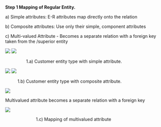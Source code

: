 **Step 1 Mapping of Regular Entity.**

a) Simple attributes: E-R attributes map directly onto the relation

b) Composite attributes: Use only their simple, component attributes

c) Multi-valued Attribute - Becomes a separate relation with a foreign key taken from the /superior entity

<img src ="http://i.imgur.com/zZ1tWUS.png">

<img src ="http://i.imgur.com/xVKVofa.png">

  &nbsp; &nbsp; &nbsp; &nbsp; &nbsp; &nbsp; &nbsp; &nbsp; &nbsp;1.a) Customer entity type with simple attribute.

<img src ="http://i.imgur.com/Pe4p1EN.png">

<img src ="http://i.imgur.com/dGlDb3p.png">

&nbsp;&nbsp;&nbsp;&nbsp;&nbsp;&nbsp;&nbsp;&nbsp;&nbsp;&nbsp;1.b) Customer entity type with composite attribute.

<img src ="http://i.imgur.com/H0dDQAy.png">

Multivalued attribute becomes a separate relation with a foreign key

<img src ="http://i.imgur.com/kNs7JAW.png">

&nbsp;&nbsp;&nbsp;&nbsp;&nbsp;&nbsp;&nbsp;&nbsp;&nbsp;&nbsp;&nbsp;&nbsp;&nbsp;&nbsp;&nbsp;&nbsp;&nbsp;&nbsp;&nbsp;&nbsp;&nbsp;&nbsp;&nbsp;&nbsp;&nbsp;1.c) Mapping of multivalued attribute
